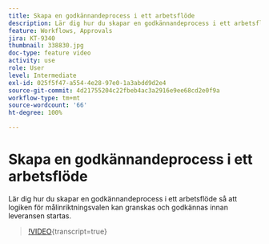 ```yaml
---
title: Skapa en godkännandeprocess i ett arbetsflöde
description: Lär dig hur du skapar en godkännandeprocess i ett arbetsflöde så att logiken för målinriktningsvalen kan granskas och godkännas innan leveransen startas.
feature: Workflows, Approvals
jira: KT-9340
thumbnail: 338830.jpg
doc-type: feature video
activity: use
role: User
level: Intermediate
exl-id: 025f5f47-a554-4e28-97e0-1a3abdd9d2e4
source-git-commit: 4d21755204c22fbeb4ac3a2916e9ee68cd2e0f9a
workflow-type: tm+mt
source-wordcount: '66'
ht-degree: 100%

---
```


# Skapa en godkännandeprocess i ett arbetsflöde

Lär dig hur du skapar en godkännandeprocess i ett arbetsflöde så att logiken för målinriktningsvalen kan granskas och godkännas innan leveransen startas.

>[!VIDEO](https://video.tv.adobe.com/v/3442038?quality=12&learn=on&captions=swe){transcript=true}
